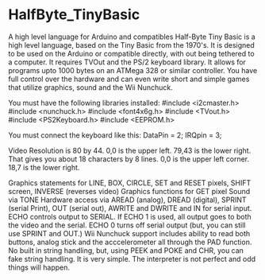 HalfByte_TinyBasic
==================

A high level language for Arduino and compatibles
Half-Byte Tiny Basic is a high level language, based on the Tiny Basic from the 1970's. It is designed to be used on the Arduino or compatible directly, with out being tethered to a computer. It requires TVOut and the PS/2 keyboard library. It allows for programs upto 1000 bytes on an ATMega 328 or similar controller.  You have full control over the hardware and can even write short and simple games that utilize graphics, sound and the Wii Nunchuck.  

You must have the following libraries installed:
#include <i2cmaster.h>
#include <nunchuck.h>
#include <font4x6g.h>
#include <TVout.h>
#include <PS2Keyboard.h>
#include <EEPROM.h>

You must connect the keyboard like this:
 DataPin = 2;
 IRQpin =  3;

Video Resolution is 80 by 44. 0,0 is the upper left. 79,43 is the lower right.
That gives you about 18 characters by 8 lines. 0,0 is the upper left corner. 18,7 is the lower right.

Graphics statements for LINE, BOX, CIRCLE, SET and RESET pixels, SHIFT screen, INVERSE (reverses video)
Graphics functions for GET pixel
Sound via TONE
Hardware access via AREAD (analog), DREAD (digital), SPRINT (serial Print), OUT (serial out), AWRITE and DWRITE and IN for serial input.
ECHO controls output to SERIAL. If ECHO 1 is used, all output goes to both the video and the serial. ECHO 0 turns off serial output (but, you can still use SPRINT and OUT.) 
Wii Nunchuck support includes ability to read both buttons, analog stick and the acccelerometer all through the PAD function.
No built in string handling, but, using PEEK and POKE and CHR, you can fake string handling. It is very simple.
The interpreter is not perfect and odd things will happen.
